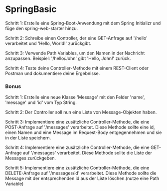 # SpringBasic
Schritt 1: Erstelle eine Spring-Boot-Anwendung mit dem Spring Initializr und füge den spring-web-starter hinzu.

Schritt 2: Schreibe einen Controller, der eine GET-Anfrage auf '/hello' verarbeitet und 'Hello, World!' zurückgibt.

Schritt 3: Verwende Path Variables, um den Namen in der Nachricht anzupassen.
Beispiel: '/hello/John' gibt 'Hello, John!' zurück.

Schritt 4: Teste deine Controller-Methode mit einem REST-Client oder Postman und dokumentiere deine Ergebnisse.

### Bonus
Schritt 1: Erstelle eine neue Klasse 'Message' mit den Felder 'name', 'message' und 'id' vom Typ String.

Schritt 2: Der Controller soll nun eine Liste von Message-Objekten haben.

Schritt 3: Implementiere eine zusätzliche Controller-Methode, die eine POST-Anfrage auf '/messages' verarbeitet. Diese Methode sollte eine id, einen Namen und eine Message im Request-Body entgegennehmen und sie in der Liste speichern.

Schritt 4: Implementiere eine zusätzliche Controller-Methode, die eine GET-Anfrage auf '/messages' verarbeitet. Diese Methode sollte die Liste der Messages zurückgeben.

Schritt 5: Implementiere eine zusätzliche Controller-Methode, die eine DELETE-Anfrage auf '/messages/id' verarbeitet. Diese Methode sollte die Message mit der entsprechenden id aus der Liste löschen.(nutze eine Path Variable)

